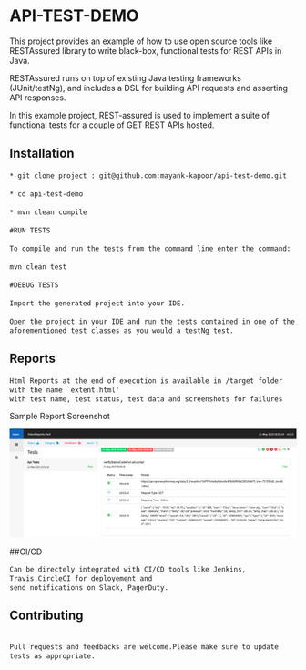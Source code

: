 # API-TEST-DEMO

This project provides an example of how to use open source tools like RESTAssured library to write black-box, functional tests for REST APIs in Java.

RESTAssured runs on top of existing Java testing frameworks (JUnit/testNg), and includes a DSL for building API requests and asserting API responses.

In this example project, REST-assured is used to implement a suite of functional tests for a couple of GET REST APIs hosted.


## Installation
 ```
* git clone project : git@github.com:mayank-kapoor/api-test-demo.git

* cd api-test-demo

* mvn clean compile

#RUN TESTS

To compile and run the tests from the command line enter the command:

mvn clean test

#DEBUG TESTS

Import the generated project into your IDE.

Open the project in your IDE and run the tests contained in one of the aforementioned test classes as you would a testNg test.

```
## Reports
```
Html Reports at the end of execution is available in /target folder with the name `extent.html'
with test name, test status, test data and screenshots for failures
```

Sample Report Screenshot

![alt text](./img/example-report/sample-report.png?raw=true "Sample Report")



##CI/CD

```
Can be directely integrated with CI/CD tools like Jenkins, Travis.CircleCI for deployement and 
send notifications on Slack, PagerDuty.

```


 

## Contributing

```

Pull requests and feedbacks are welcome.Please make sure to update tests as appropriate.

```
